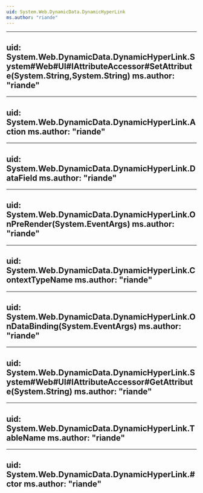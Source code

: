```yaml
---
uid: System.Web.DynamicData.DynamicHyperLink
ms.author: "riande"
---
```


---
uid: System.Web.DynamicData.DynamicHyperLink.System#Web#UI#IAttributeAccessor#SetAttribute(System.String,System.String)
ms.author: "riande"
---

---
uid: System.Web.DynamicData.DynamicHyperLink.Action
ms.author: "riande"
---

---
uid: System.Web.DynamicData.DynamicHyperLink.DataField
ms.author: "riande"
---

---
uid: System.Web.DynamicData.DynamicHyperLink.OnPreRender(System.EventArgs)
ms.author: "riande"
---

---
uid: System.Web.DynamicData.DynamicHyperLink.ContextTypeName
ms.author: "riande"
---

---
uid: System.Web.DynamicData.DynamicHyperLink.OnDataBinding(System.EventArgs)
ms.author: "riande"
---

---
uid: System.Web.DynamicData.DynamicHyperLink.System#Web#UI#IAttributeAccessor#GetAttribute(System.String)
ms.author: "riande"
---

---
uid: System.Web.DynamicData.DynamicHyperLink.TableName
ms.author: "riande"
---

---
uid: System.Web.DynamicData.DynamicHyperLink.#ctor
ms.author: "riande"
---
